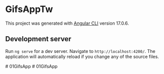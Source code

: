 # GifsAppTw

This project was generated with [Angular CLI](https://github.com/angular/angular-cli) version 17.0.6.

## Development server

Run `ng serve` for a dev server. Navigate to `http://localhost:4200/`. The application will automatically reload if you change any of the source files.

#   0 1 G i f s A p p  
 # 01GifsApp
